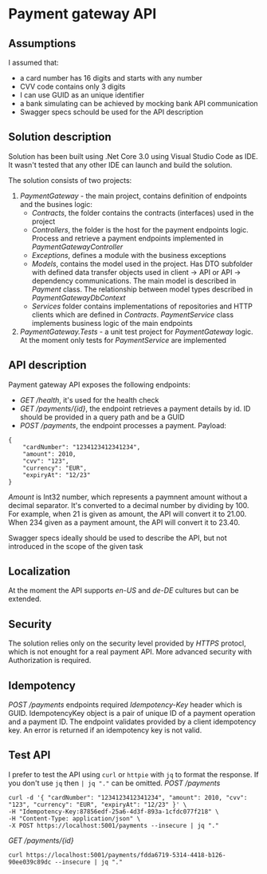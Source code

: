 # Payment gateway API

## Assumptions 
I assumed that:
- a card number has 16 digits and starts with any number
- CVV code contains only 3 digits
- I can use GUID as an unique identifier
- a bank simulating can be achieved by mocking bank API communication
- Swagger specs schould be used for the API description

## Solution description
Solution has been built using .Net Core 3.0 using Visual Studio Code as IDE. 
It wasn't tested that any other IDE can launch and build the solution.

The solution consists of two projects:
1. _PaymentGateway_ - the main project, contains definition of endpoints and the busines logic:
    - _Contracts_, the folder contains the contracts (interfaces) used in the project
    - _Controllers_, the folder is the host for the payment endpoints logic. Process and retrieve a payment endpoints implemented in _PaymentGatewayController_
    - _Exceptions_, defines a module with the business exceptions
    - _Models_, contains the model used in the project. 
      Has DTO subfolder with defined data transfer objects used in client -> API or API -> dependency communications.
      The main model is described in _Payment_ class. The relationship between model types described in _PaymentGatewayDbContext_
    - _Services_ folder contains implementations of repositories and HTTP clients which are defined in _Contracts_.
      _PaymentService_ class implements business logic of the main endpoints
2. _PaymentGateway.Tests_ - a unit test project for _PaymentGateway_ logic. At the moment only tests for _PaymentService_ are    implemented

## API description
Payment gateway API exposes the following endpoints:
   - _GET /health_, it's used for the health check
   - _GET /payments/{id}_, the endpoint retrieves a payment details by id. ID should be provided in a query path and be a GUID 
   - _POST /payments_, the endpoint processes a payment.
     Payload: 
```
{
	"cardNumber": "1234123412341234",
	"amount": 2010,
	"cvv": "123",
	"currency": "EUR",
	"expiryAt": "12/23"
}
 ```
_Amount_ is Int32 number, which represents a paymnent amount without a decimal separator. It's converted to a decimal number by dividing by 100. For example, when 21 is given as amount, the API will convert it to 21.00. When 234 given as a payment amount, the API will convert it to 23.40. 

Swagger specs ideally should be used to describe the API, but not introduced in the scope of the given task
  
## Localization
At the moment the API supports _en-US_ and _de-DE_ cultures but can be extended.

## Security
The solution relies only on the security level provided by _HTTPS_ protocl, which is not enought for a real payment API.
More advanced security with Authorization is required.

## Idempotency
_POST /payments_ endpoints required _Idempotency-Key_ header which is GUID. IdempotencyKey object is a pair of unique ID of a payment operation and a payment ID. The endpoint validates provided by a client idempotency key. An error is returned if an idempotency key is not valid. 

## Test API
I prefer to test the API using `curl` or `httpie` with `jq` to format the response. If you don't use `jq` then `| jq "."` can be omitted.
_POST /payments_
```
curl -d '{ "cardNumber": "1234123412341234", "amount": 2010, "cvv": "123", "currency": "EUR", "expiryAt": "12/23" }' \
-H "Idempotency-Key:87856edf-25a6-4d3f-893a-1cfdc077f218" \
-H "Content-Type: application/json" \
-X POST https://localhost:5001/payments --insecure | jq "."
```
_GET /payments/{id}_
```
curl https://localhost:5001/payments/fdda6719-5314-4418-b126-90ee039c89dc --insecure | jq "."
```
